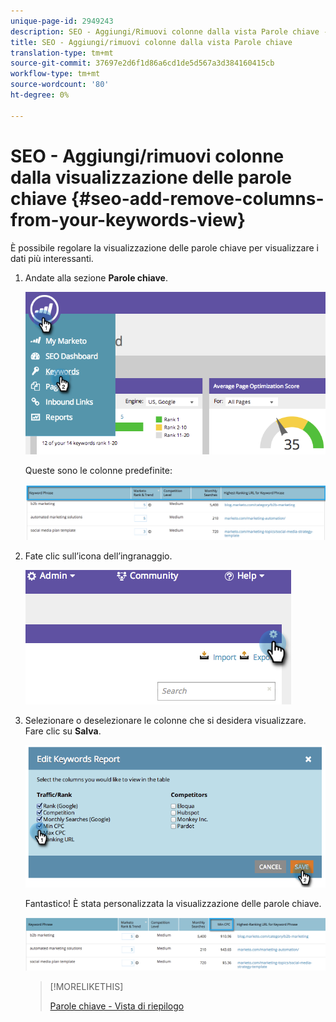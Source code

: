 ```yaml
---
unique-page-id: 2949243
description: SEO - Aggiungi/Rimuovi colonne dalla vista Parole chiave - Documenti Marketo - Documentazione prodotto
title: SEO - Aggiungi/rimuovi colonne dalla vista Parole chiave
translation-type: tm+mt
source-git-commit: 37697e2d6f1d86a6cd1de5d567a3d384160415cb
workflow-type: tm+mt
source-wordcount: '80'
ht-degree: 0%

---
```



# SEO - Aggiungi/rimuovi colonne dalla visualizzazione delle parole chiave {#seo-add-remove-columns-from-your-keywords-view}

È possibile regolare la visualizzazione delle parole chiave per visualizzare i dati più interessanti.

1. Andate alla sezione **Parole chiave**.

   ![](assets/image2014-9-18-13-3a37-3a31.png)

   Queste sono le colonne predefinite:

   ![](assets/image2014-9-18-13-3a37-3a36.png)

1. Fate clic sull’icona dell’ingranaggio.

   ![](assets/image2014-9-18-13-3a37-3a39.png)

1. Selezionare o deselezionare le colonne che si desidera visualizzare. Fare clic su **Salva**.

   ![](assets/image2014-9-18-13-3a37-3a42.png)

   Fantastico! È stata personalizzata la visualizzazione delle parole chiave.

   ![](assets/image2014-9-18-13-3a37-3a46.png)

   >[!MORELIKETHIS]
   >
   >[Parole chiave - Vista di riepilogo](/help/marketo/product-docs/additional-apps/seo/keywords/seo-understanding-keywords.md)
